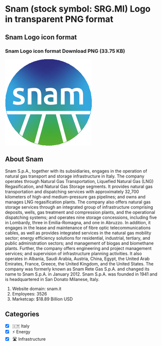 # Snam (stock symbol: SRG.MI) Logo in transparent PNG format

## Snam Logo icon format

### Snam Logo icon format Download PNG (33.75 KB)

![Snam Logo icon format Download PNG (33.75 KB)](/img/orig/SRG.MI-0599a50e.png)

## About Snam

Snam S.p.A., together with its subsidiaries, engages in the operation of natural gas transport and storage infrastructure in Italy. The company operates through Natural Gas Transportation, Liquefied Natural Gas (LNG) Regasification, and Natural Gas Storage segments. It provides natural gas transportation and dispatching services with approximately 32,700 kilometers of high-and medium-pressure gas pipelines; and owns and manages LNG regasification plants. The company also offers natural gas storage services through an integrated group of infrastructure comprising deposits, wells, gas treatment and compression plants, and the operational dispatching systems; and operates nine storage concessions, including five in Lombardy, three in Emilia-Romagna, and one in Abruzzo. In addition, it engages in the lease and maintenance of fibre optic telecommunications cables, as well as provides integrated services in the natural gas mobility sector; energy efficiency solutions for residential, industrial, tertiary, and public administration sectors; and management of biogas and biomethane plants. Further, the company offers engineering and project management services; and supervision of infrastructure planning activities. It also operates in Albania, Saudi Arabia, Austria, China, Egypt, the United Arab Emirates, France, Greece, the United Kingdom, and the United States. The company was formerly known as Snam Rete Gas S.p.A. and changed its name to Snam S.p.A. in January 2012. Snam S.p.A. was founded in 1941 and is headquartered in San Donato Milanese, Italy.

1. Website domain: snam.it
2. Employees: 3526
3. Marketcap: $18.89 Billion USD


## Categories
- [x] 🇮🇹 Italy
- [x] ⚡ Energy
- [x] 🛣️ Infrastructure
